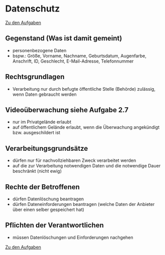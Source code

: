 # Datenschutz
[Zu den Aufgaben](/03_aufgaben-datenschutz)

## Gegenstand (Was ist damit gemeint)
- personenbezogene Daten
- bspw.: Größe, Vorname, Nachname, Geburtsdatum, Augenfarbe, Anschrift, ID, Geschlecht, E-Mail-Adresse, Telefonnummer

## Rechtsgrundlagen
- Verarbeitung nur durch befugte öffentliche Stelle (Behörde) zulässig, wenn Daten gebraucht werden

## Videoüberwachung siehe Aufgabe 2.7
- nur im Privatgelände erlaubt
- auf öffentlichem Gelände erlaubt, wenn die Überwachung angekündigt bzw. ausgeschildert ist

## Verarbeitungsgrundsätze
- dürfen nur für nachvollziehbaren Zweck verarbeitet werden
- auf die zur Verarbeitung notwendigen Daten und die notwendige Dauer beschränkt (nicht ewig)

## Rechte der Betroffenen
- dürfen Datenlöschung beantragen
- dürfen Dateneinforderungen beantragen (welche Daten der Anbieter über einen selber gespeichert hat)

## Pflichten der Verantwortlichen
- müssen Datenlöschungen und Einforderungen nachgehen

[Zu den Aufgaben](/03_aufgaben-datenschutz)